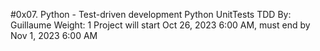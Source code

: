 #0x07. Python - Test-driven development
Python
UnitTests
TDD
 By: Guillaume
 Weight: 1
 Project will start Oct 26, 2023 6:00 AM, must end by Nov 1, 2023 6:00 AM

